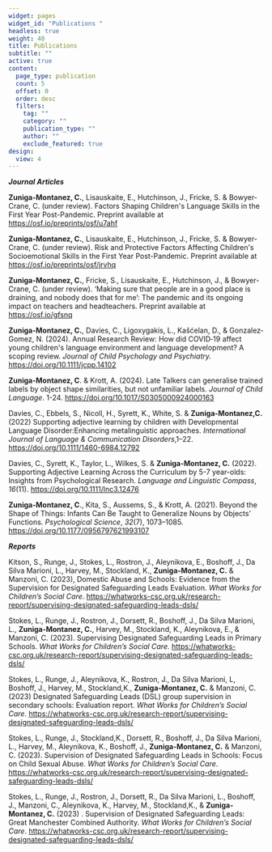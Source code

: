```yaml
---
widget: pages
widget_id: "Publications "
headless: true
weight: 40
title: Publications
subtitle: ""
active: true
content:
  page_type: publication
  count: 5
  offset: 0
  order: desc
  filters:
    tag: ""
    category: ""
    publication_type: ""
    author: ""
    exclude_featured: true
design:
  view: 4
---
```


 _**Journal Articles**_
 
**Zuniga-Montanez, C.**, Lisauskaite, E., Hutchinson, J., Fricke, S. & Bowyer-Crane, C. (under review). Factors Shaping Children's Language Skills in the First Year Post-Pandemic. Preprint available at https://osf.io/preprints/osf/u7ahf

**Zuniga-Montanez, C.**, Lisauskaite, E., Hutchinson, J., Fricke, S. & Bowyer-Crane, C. (under review). Risk and Protective Factors Affecting Children's Socioemotional Skills in the First Year Post-Pandemic. Preprint available at https://osf.io/preprints/osf/jrvhq

**Zuniga-Montanez, C.**, Fricke, S., Lisauskaite, E., Hutchinson, J., & Bowyer-Crane, C. (under review). ‘Making sure that people are in a good place is draining, and nobody does that for me’: The pandemic and its ongoing impact on teachers and headteachers. Preprint available at https://osf.io/gfsnq

**Zuniga-Montanez, C.**, Davies, C., Ligoxygakis, L., Kašćelan, D., & Gonzalez‐Gomez, N. (2024). Annual Research Review: How did COVID‐19 affect young children's language environment and language development? A scoping review. *Journal of Child Psychology and Psychiatry.* https://doi.org/10.1111/jcpp.14102

**Zuniga-Montanez, C**. & Krott, A. (2024). Late Talkers can generalise trained labels by object shape similarities, but not unfamiliar labels. *Journal of Child Language*. 1-24. https://doi.org/10.1017/S0305000924000163

Davies, C., Ebbels, S., Nicoll, H., Syrett, K., White, S. & **Zuniga-Montanez,C.** (2022) Supporting adjective learning by children with Developmental Language Disorder:Enhancing metalinguistic approaches. *International Journal of Language & Communication Disorders*,1–22. https://doi.org/10.1111/1460-6984.12792

Davies, C., Syrett, K., Taylor, L., Wilkes, S. & **Zuniga-Montanez, C.** (2022). Supporting Adjective Learning Across the Curriculum by 5-7 year-olds: Insights from Psychological Research. *Language and Linguistic Compass*, *16*(11). https://doi.org/10.1111/lnc3.12476 

**Zuniga-Montanez, C**., Kita, S., Aussems, S., & Krott, A. (2021). Beyond the Shape of Things: Infants Can Be Taught to Generalize Nouns by Objects’ Functions. *Psychological Science*, *32*(7), 1073–1085. https://doi.org/10.1177/0956797621993107




**_Reports_**

Kitson, S.,  Runge, J., Stokes, L., Rostron, J., Aleynikova, E., Boshoff, J., Da Silva Marioni, L.,  Harvey, M., Stockland, K., **Zuniga-Montanez, C.** & Manzoni, C. (2023), Domestic Abuse and Schools: Evidence from the Supervision for Designated Safeguarding Leads Evaluation. *What Works for Children’s Social Care*. https://whatworks-csc.org.uk/research-report/supervising-designated-safeguarding-leads-dsls/

Stokes, L., Runge, J., Rostron, J., Dorsett, R., Boshoff, J., Da Silva Marioni, L., **Zuniga-Montanez, C.**, Harvey, M., Stockland, K., Aleynikova, E., & Manzoni, C. (2023). Supervising Designated Safeguarding Leads in Primary Schools. *What Works for Children’s Social Care*. https://whatworks-csc.org.uk/research-report/supervising-designated-safeguarding-leads-dsls/

Stokes, L., Runge, J., Aleynikova, K., Rostron, J., Da Silva Marioni, L, Boshoff, J., Harvey, M., Stockland,K., **Zuniga-Montanez, C.** & Manzoni, C. (2023) Designated Safeguarding Leads (DSL) group supervision in secondary schools: Evaluation report. *What Works for Children’s Social Care*. https://whatworks-csc.org.uk/research-report/supervising-designated-safeguarding-leads-dsls/

Stokes, L., Runge, J., Stockland,K., Dorsett, R., Boshoff, J., Da Silva Marioni, L., Harvey, M., Aleynikova, K., Boshoff, J., **Zuniga-Montanez, C.** & Manzoni, C. (2023). Supervision of Designated Safeguarding Leads in Schools: Focus on Child Sexual Abuse. *What Works for Children’s Social Care*. https://whatworks-csc.org.uk/research-report/supervising-designated-safeguarding-leads-dsls/

Stokes, L., Runge, J., Rostron, J., Dorsett, R., Da Silva Marioni, L.,  Boshoff, J., Manzoni, C.,  Aleynikova, K., Harvey, M., Stockland,K., & **Zuniga-Montanez, C.** (2023) . Supervision of Designated Safeguarding Leads: Great Manchester Combined Authority. *What Works for Children’s Social Care*. https://whatworks-csc.org.uk/research-report/supervising-designated-safeguarding-leads-dsls/


